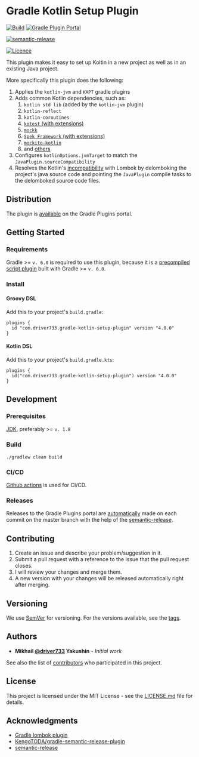 # Gradle Kotlin Setup Plugin

[![Build](https://github.com/driver733/gradle-kotlin-setup-plugin/workflows/Build/badge.svg?branch=master)](https://github.com/driver733/gradle-kotlin-setup-plugin/actions?query=workflow%3ABuild+branch%3Amaster)
[![Gradle Plugin Portal](https://img.shields.io/maven-metadata/v?label=Gradle%20Plugin%20Portal&metadataUrl=https%3A%2F%2Fplugins.gradle.org%2Fm2%2Fcom%2Fdriver733%2Fgradle-kotlin-setup-plugin%2Fcom.driver733.gradle-kotlin-setup-plugin.gradle.plugin%2Fmaven-metadata.xml)](https://plugins.gradle.org/plugin/com.driver733.gradle-kotlin-setup-plugin)

[![semantic-release](https://img.shields.io/badge/%20%20%F0%9F%93%A6%F0%9F%9A%80-semantic--release-e10079.svg)](https://github.com/driver733/gradle-kotlin-setup-plugin/actions?query=workflow%3ARelease)

[![Licence](https://img.shields.io/github/license/driver733/gradle-kotlin-setup-plugin)](https://github.com/driver733/gradle-kotlin-setup-plugin/blob/master/LICENSE)

This plugin makes it easy to set up Koltin in a new project as well as in an existing Java project.

More specifically this plugin does the following:

1. Applies the `kotlin-jvm` and `KAPT` gradle plugins
2. Adds common Kotlin dependencies, such as:
    1. `kotlin std lib` (added by the `kotlin-jvm` plugin)
    2. `kotlin-reflect`
    3. `kotlin-coroutines`
    4. [`kotest` (with extensions)](https://github.com/kotest/kotest)
    5. [`mockk`](https://github.com/mockk/mockk)
    6. [`Spek Framework` (with extensions)](https://github.com/spekframework/spek/)
    7. [`mockito-kotlin`](https://github.com/nhaarman/mockito-kotlin)
    8. and [others](https://github.com/driver733/gradle-kotlin-setup-plugin/blob/master/src/main/kotlin/com/driver733/gradle-kotlin-setup-plugin.gradle.kts)
3. Configures `kotlinOptions.jvmTarget` to match the `JavaPlugin.sourceCompatibility`
4. Resolves the Kotlin's [incompatibility](https://stackoverflow.com/a/35530223/2441104) with Lombok by delomboking
the project's java source code and pointing the `JavaPlugin` compile tasks to the delomboked source code files.

## Distribution

The plugin is [available](https://plugins.gradle.org/plugin/com.driver733.gradle-kotlin-setup-plugin) on the Gradle Plugins portal.

## Getting Started

### Requirements

Gradle >= `v. 6.0` is required to use this plugin, because it is a
[precompiled script plugin](https://docs.gradle.org/current/userguide/kotlin_dsl.html#kotdsl:precompiled_plugins)
built with Gradle >= `v. 6.0`.

### Install

#### Groovy DSL

Add this to your project's `build.gradle`:

```
plugins {
  id "com.driver733.gradle-kotlin-setup-plugin" version "4.0.0"
}
```

#### Kotlin DSL

Add this to your project's `build.gradle.kts`:

```
plugins {
  id("com.driver733.gradle-kotlin-setup-plugin") version "4.0.0"
}
```

## Development

### Prerequisites

[JDK](https://stackoverflow.com/a/52524114/2441104), preferably >= `v. 1.8`

### Build

```
./gradlew clean build
```

### CI/CD

[Github actions](https://github.com/driver733/gradle-kotlin-setup-plugin/actions) is used for CI/CD.

### Releases

Releases to the Gradle Plugins portal are [automatically](https://github.com/driver733/gradle-kotlin-setup-plugin/actions?query=workflow%3ARelease) made on each commit on the master branch with the help of the [semantic-release](https://github.com/semantic-release/semantic-release).

## Contributing

1. Create an issue and describe your problem/suggestion in it.
2. Submit a pull request with a reference to the issue that the pull request closes.
3. I will review your changes and merge them.
4. A new version with your changes will be released automatically right after merging.

## Versioning

We use [SemVer](http://semver.org/) for versioning. For the versions available, see the [tags](https://github.com/driver733/gradle-kotlin-setup-plugin/tags). 

## Authors

* **Mikhail [@driver733](https://www.driver733.com) Yakushin** - *Initial work*

See also the list of [contributors](https://github.com/driver733/gradle-kotlin-setup-plugin/graphs/contributors) who participated in this project.

## License

This project is licensed under the MIT License - see the [LICENSE.md](https://github.com/driver733/gradle-kotlin-setup-plugin/blob/master/LICENSE) file for details.

## Acknowledgments

* [Gradle lombok plugin](https://plugins.gradle.org/plugin/io.freefair.lombok)
* [KengoTODA/gradle-semantic-release-plugin](https://github.com/KengoTODA/gradle-semantic-release-plugin)
* [semantic-release](https://github.com/semantic-release/semantic-release)
